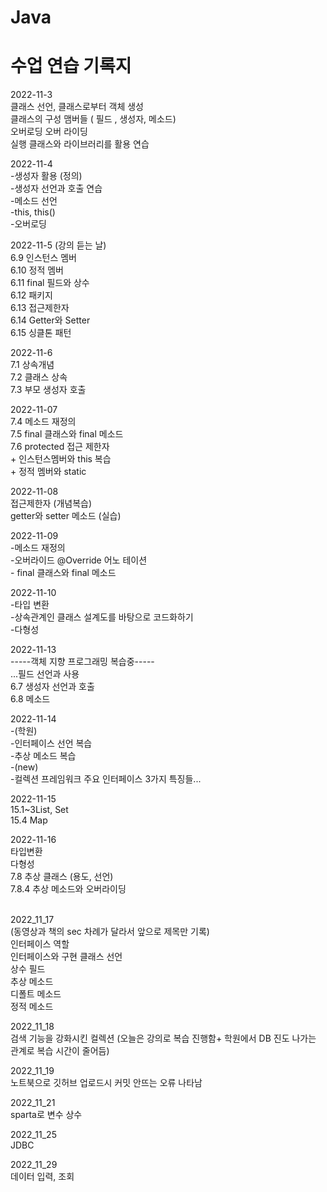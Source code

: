 # Java

수업 연습 기록지
===========

2022-11-3
<br/>클래스 선언, 클래스로부터 객체 생성
<br/>클래스의 구성 맴버들 ( 필드 , 생성자, 메소드)
<br/>오버로딩 오버 라이딩
<br/>실행 클래스와 라이브러리를 활용 연습

2022-11-4
<br/>-생성자 활용 (정의)
<br/>-생성자 선언과 호출 연습
<br/>-메소드 선언
<br/>-this, this()
<br/>-오버로딩


2022-11-5 (강의 듣는 날)
<br/>6.9 인스턴스 멤버
<br/>6.10 정적 멤버
<br/>6.11 final 필드와 상수
<br/>6.12 패키지
<br/>6.13 접근제한자
<br/>6.14 Getter와 Setter
<br/>6.15 싱클톤 패턴

2022-11-6
<br/>7.1 상속개념
<br/>7.2 클래스 상속
<br/>7.3 부모 생성자 호출

2022-11-07
<br/>7.4 메소드 재정의
<br/>7.5 final 클래스와 final 메소드
<br/>7.6 protected 접근 제한자
<br/>+ 인스턴스멤버와 this 복습 
<br/>+ 정적 멤버와 static


2022-11-08
<br/>접근제한자 (개념복습)
<br/>getter와 setter 메소드 (실습)

2022-11-09
<br/>-메소드 재정의
<br/>-오버라이드 @Override 어노 테이션
<br/>- final 클래스와 final 메소드


2022-11-10
<br/>-타입 변환
<br/>-상속관계인 클래스 설계도를 바탕으로 코드화하기
<br/>-다형성


2022-11-13
<br/> -----객체 지향 프로그래밍 복습중-----
<br/>...필드 선언과 사용
<br/>6.7 생성자 선언과 호출
<br/>6.8 메소드 

2022-11-14
<br/>-(학원)
<br/>-인터페이스 선언 복습
<br/>-추상 메소드 복습
<br/>-(new)
<br/>-컬렉션 프레임워크 주요 인터페이스 3가지 특징들...

2022-11-15
<br/> 15.1~3List, Set 
<br/>15.4 Map

2022-11-16
<br/> 타입변환
<br/> 다형성
<br/>7.8 추상 클래스 (용도, 선언)
<br/>7.8.4 추상 메소드와 오버라이딩

<br/>2022_11_17
<br/>(동영상과 책의 sec 차례가 달라서 앞으로 제목만 기록)
<br/>인터페이스 역할
<br/>인터페이스와 구현 클래스 선언
<br/>상수 필드
<br/>추상 메소드
<br/>디폴트 메소드
<br/>정적 메소드

2022_11_18
<br/>검색 기능을 강화시킨 컬렉션 (오늘은 강의로 복습 진행함+ 학원에서 DB 진도 나가는 관계로 복습 시간이 줄어듬)

2022_11_19
<br/> 노트북으로 깃허브 업로드시 커밋 안뜨는 오류 나타남

2022_11_21
<br/> sparta로 변수 상수


2022_11_25
<br/> JDBC 

2022_11_29
<br/>  데이터 입력, 조회 
